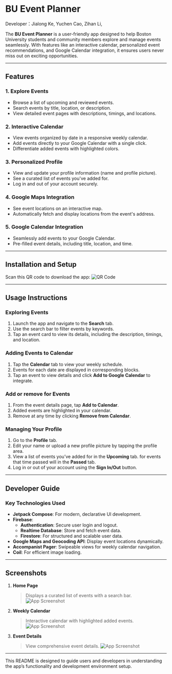 
# BU Event Planner

Developer：Jialong Ke, Yuchen Cao, Zihan Li, 

The **BU Event Planner** is a user-friendly app designed to help Boston University students and community members explore and manage events seamlessly. With features like an interactive calendar, personalized event recommendations, and Google Calendar integration, it ensures users never miss out on exciting opportunities.

---

## Features

### 1. **Explore Events**
   - Browse a list of upcoming and reviewed events.
   - Search events by title, location, or description.
   - View detailed event pages with descriptions, timings, and locations.

### 2. **Interactive Calendar**
   - View events organized by date in a responsive weekly calendar.
   - Add events directly to your Google Calendar with a single click.
   - Differentiate added events with highlighted colors.

### 3. **Personalized Profile**
   - View and update your profile information (name and profile picture).
   - See a curated list of events you've added for.
   - Log in and out of your account securely.

### 4. **Google Maps Integration**
   - See event locations on an interactive map.
   - Automatically fetch and display locations from the event's address.

### 5. **Google Calendar Integration**
   - Seamlessly add events to your Google Calendar.
   - Pre-filled event details, including title, location, and time.

---

## Installation and Setup

Scan this QR code to download the app:
![QR Code](QR.png "QR Code")


---

## Usage Instructions

### **Exploring Events**
1. Launch the app and navigate to the **Search** tab.
2. Use the search bar to filter events by keywords.
3. Tap an event card to view its details, including the description, timings, and location.

### **Adding Events to Calendar**
1. Tap the **Calendar** tab to view your weekly schedule.
2. Events for each date are displayed in corresponding blocks.
3. Tap an event to view details and click **Add to Google Calendar** to integrate.

### **Add or remove for Events**
1. From the event details page, tap **Add to Calendar**.
2. Added events are highlighted in your calendar.
3. Remove at any time by clicking **Remove from Calendar**.

### **Managing Your Profile**
1. Go to the **Profile** tab.
2. Edit your name or upload a new profile picture by tapping the profile area.
3. View a list of events you’ve added for in the **Upcoming** tab. for events that time passed will in the **Passed** tab.
4. Log in or out of your account using the **Sign In/Out** button.

---

## Developer Guide

### Key Technologies Used
- **Jetpack Compose**: For modern, declarative UI development.
- **Firebase**:
  - **Authentication**: Secure user login and logout.
  - **Realtime Database**: Store and fetch event data.
  - **Firestore**: For structured and scalable user data.
- **Google Maps and Geocoding API**: Display event locations dynamically.
- **Accompanist Pager**: Swipeable views for weekly calendar navigation.
- **Coil**: For efficient image loading.

---

## Screenshots
1. **Home Page**
   > Displays a curated list of events with a search bar.
   ![App Screenshot](Home_Page.jpg "Home Page")


2. **Weekly Calendar**
   > Interactive calendar with highlighted added events.
   ![App Screenshot](Weekly_Calendar.jpg "Weekly Calendar")


3. **Event Details**
   > View comprehensive event details.
   ![App Screenshot](Event_Details.jpg "Event Details")


---

This README is designed to guide users and developers in understanding the app’s functionality and development environment setup.
